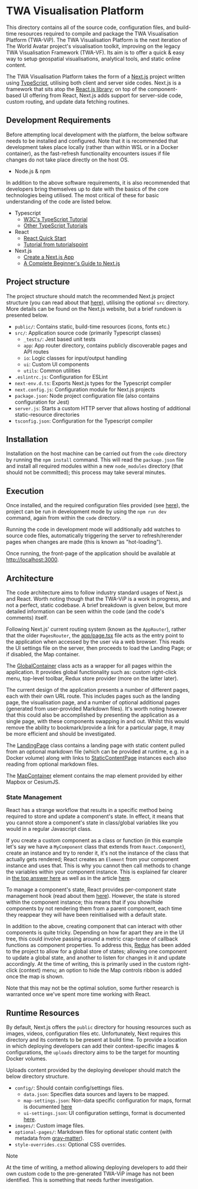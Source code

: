# TWA Visualisation Platform

This directory contains all of the source code, configuration files, and build-time resources required to compile and package the TWA Visualisation Platform (TWA-ViP). The TWA Visualisation Platform is the next iteration of The World Avatar project's visualisation toolkit, improving on the legacy TWA Visualisation Framework (TWA-VF). Its aim is to offer a quick & easy way to setup geospatial visualisations, analytical tools, and static online content.

The TWA Visualisation Platform takes the form of a [Next.js](https://nextjs.org/) project written using [TypeScript](https://www.typescriptlang.org/), utilising both client and server side codes. Next.js is a framework that sits atop the [React.js library](https://react.dev/); on top of the component-based UI offering from React, Next.js adds support for server-side code, custom routing, and update data fetching routines.


## Development Requirements

Before attempting local development with the platform, the below software needs to be installed and configured. Note that it is recommended that development takes place locally (rather than within WSL or in a Docker container), as the fast-refresh functionality encounters issues if file changes do not take place directly on the host OS.

* Node.js & npm

In addition to the above software requirements, it is also recommended that developers bring themselves up to date with the basics of the core technologies being utilised. The most critical of these for basic understanding of the code are listed below.

* Typescript
  * [W3C's TypeScript Tutorial](https://www.w3schools.com/typescript/)
  * [Other TypeScript Tutorials](https://www.typescripttutorial.net/)
* React
  * [React Quick Start](https://react.dev/learn)
  * [Tutorial from tutorialspoint](https://www.tutorialspoint.com/reactjs/index.htm)
* Next.js
  * [Create a Next.js App](https://nextjs.org/learn-pages-router/basics/create-nextjs-app)
  * [A Complete Beginner's Guide to Next.js](https://welearncode.com/beginners-guide-nextjs/)

## Project structure

The project structure should match the recommended Next.js project structure (you can read about that [here](https://nextjs.org/docs/getting-started/project-structure)), utilising the optional `src` directory. More details can be found on the Next.js website, but a brief rundown is presented below.

* `public/`: Contains static, build-time resources (icons, fonts etc.)
* `src/`: Application source code (primarily Typescript classes)
   * `_tests/`: Jest based unit tests
   * `app`: App router directory, contains publicly discoverable pages and API routes
   * `io`: Logic classes for input/output handling
   * `ui`: Custom UI components
   * `utils`: Common utilities
* `.eslintrc.js`: Configuration for ESLint
* `next-env.d.ts`: Exports Next.js types for the Typescript compiler
* `next.config.js`: Configuration module for Next.js projects
* `package.json`: Node project configuration file (also contains configuration for Jest)
* `server.js`: Starts a custom HTTP server that allows hosting of additional static-resource directories
* `tsconfig.json`: Configuration for the Typescript compiler

## Installation

Installation on the host machine can be carried out from the `code` directory by running the `npm install` command. This will read the `package.json` file and install all required modules within a new `node_modules` directory (that should not be committed); this process may take several minutes.

## Execution

Once installed, and the required configuration files provided (see [here](#runtime-resources)), the project can be run in development mode by using the `npm run dev` command, again from within the `code` directory. 

Running the code in development mode will additionally add watches to source code files, automatically triggering the server to refresh/rerender pages when changes are made (this is known as "hot-loading").

Once running, the front-page of the application should be available at [http://localhost:3000](http://localhost:3000).

## Architecture

The code architecture aims to follow industry standard usages of Next.js and React. Worth noting though that the TWA-ViP is a work in progress, and not a perfect, static codebase. A brief breakdown is given below, but more detailed information can be seen within the code (and the code's comments) itself.

Following Next.js' current routing system (known as the `AppRouter`), rather that the older `PagesRouter`, the [app/page.tsx](./src/app/page.tsx) file acts as the entry point to the application when accessed by the user via a web browser. This reads the UI settings file on the server, then proceeds to load the Landing Page; or if disabled, the Map container.

The [GlobalContainer](./src/ui/global-container.tsx) class acts as a wrapper for all pages within the application. It provides global functionality such as: custom right-click menu, top-level toolbar, Redux store provider (more on the latter later).

The current design of the application presents a number of different pages, each with their own URL route. This includes pages such as the landing page, the visualisation page, and a number of optional additional pages (generated from user-provided Markdown files). It's worth noting however that this could also be accomplished by presenting the application as a single page, with these components swapping in and out. Whilst this would remove the ability to bookmark/provide a link for a particular page, it may be more efficient and should be investigated. 

The [LandingPage](./src/ui/pages/landing.tsx) class contains a landing page with static content pulled from an optional markdown file (which can be provided at runtime, e.g. in a Docker volume) along with links to [StaticContentPage](./src/ui/content/static-content-page.tsx) instances each also reading from optional markdown files.

The [MapContainer](./src/app/visualisation/page.tsx) element contains the map element provided by either Mapbox or CesiumJS.

### State Management

React has a strange workflow that results in a specific method being required to store and update a component's state. In effect, it means that you cannot store a component's state in class/global variables like you would in a regular Javascript class.

If you create a custom component as a class or function (in this example let's say we have a `MyComponent` class that extends from `React.Component`), create an instance and try to render it, it's not the instance of the class that actually gets rendered; React creates an `Element` from your component instance and uses that. This is why you cannot then call methods to change the variables within your component instance. This is explained far clearer in [the top answer here](https://stackoverflow.com/questions/30971395/difference-between-react-component-and-react-element) as well as in the article [here](https://www.seanmcp.com/articles/storing-data-in-state-vs-class-variable/).

To manage a component's state, React provides per-component state management hook (read about them [here](https://www.freecodecamp.org/news/what-is-state-in-react-explained-with-examples/)). However, the state is stored within the component instance; this means that if you show/hide components by not rendering them from a parent component, each time they reappear they will have been reinitialised with a default state.

In addition to the above, creating component that can interact with other components is quite tricky. Depending on how far apart they are in the UI tree, this could involve passing around a metric crap-tonne of callback functions as component properties. To address this, [Redux](https://redux.js.org/tutorials/essentials/part-1-overview-concepts) has been added to the project to allow for a global store of states; allowing one component to update a global state, and another to listen for changes in it and update accordingly. At the time of writing, this is primarily used in the custom right-click (context) menu; an option to hide the Map controls ribbon is added once the map is shown.

Note that this may not be the optimal solution, some further research is warranted once we've spent more time working with React.


## Runtime Resources

By default, Next.js offers the `public` directory for housing resources such as images, videos, configuration files etc. Unfortunately, Next requires this directory and its contents to be present at build time. To provide a location in which deploying developers can add their context-specific images & configurations, the `uploads` directory aims to be the target for mounting Docker volumes.

Uploads content provided by the deploying developer should match the below directory structure.

* `config/`: Should contain config/settings files.
  * `data.json`: Specifies data sources and layers to be mapped.
  * `map-settings.json`: Non-data specific configuration for maps, format is documented [here](../docs/map-settings.md)
  * `ui-settings.json`: UI configuration settings, format is documented [here](../docs/ui-settings.json).
* `images/`: Custom image files.
* `optional-pages/`: Markdown files for optional static content (with metadata from [gray-matter](https://www.npmjs.com/package/gray-matter)).
* `style-overrides.css`: Optional CSS overrides.

> [!NOTE]  
> At the time of writing, a method allowing deploying developers to add their own custom code to the pre-generated TWA-ViP image has not been identified. This is something that needs further investigation.